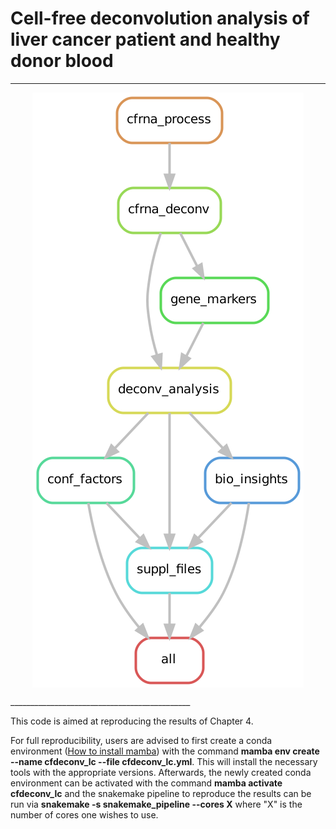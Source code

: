# Cell-free deconvolution analysis of liver cancer patient and healthy donor blood

_____________________________________________
<p align="center">
<img src="dag.png" align="center" />
</p>
_____________________________________________

This code is aimed at reproducing the results of Chapter 4. 

For full reproducibility, users are advised to first create a conda environment ([How to install mamba](https://mamba.readthedocs.io/en/latest/installation/mamba-installation.html)) with the command **mamba env create --name cfdeconv_lc --file cfdeconv_lc.yml**. This will install the necessary tools with the appropriate versions. Afterwards, the newly created conda environment can be activated with the command **mamba activate cfdeconv_lc** and the snakemake pipeline to reproduce the results can be run via **snakemake -s snakemake_pipeline --cores X** where "X" is the number of cores one wishes to use.


